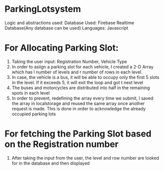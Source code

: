 # ParkingLotsystem
Logic and abstractions used:
Database Used: Firebase Realtime Database(Any database can be used)
Languages: Javascript
# For Allocating Parking Slot:
1. Taking the user input: Registration Number, Vehicle Type
2. In order to asiign a parking slot for each vehicle, I created a 2-D Array which has l number of levels and r number of rows in each level.
3. In case, the vehicle is a bus, it will be able to occupy only the first 5 slots in the level. If it exceeds 5, it will exit the loop and got t next level
4. The buses and motorcycles are distributed into half in the remaining spots in each level
5. In order to prevent, redefining the array every time we submit, I saved the array in localstorage and reused the same array once another request is made. This is done in order to acknowledge the already occupied parking lots
# For fetching the Parking Slot based on the Registration number
1. After taking the input from the user, the level and row number are looked for in the database and then displayed
